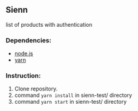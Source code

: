 ## Sienn

list of products with authentication

### Dependencies:
+ [node.js](https://nodejs.org/en/download/package-manager/)
+ [yarn](https://yarnpkg.com/lang/en/docs/install/)

### Instruction:
1. Clone repository.
2. command ```yarn install``` in sienn-test/ directory
3. command ```yarn start``` in sienn-test/ directory